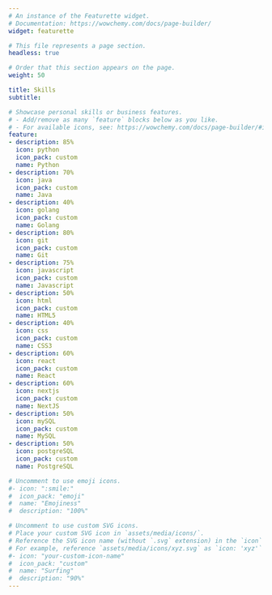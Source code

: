 ```yaml
---
# An instance of the Featurette widget.
# Documentation: https://wowchemy.com/docs/page-builder/
widget: featurette

# This file represents a page section.
headless: true

# Order that this section appears on the page.
weight: 50

title: Skills
subtitle:

# Showcase personal skills or business features.
# - Add/remove as many `feature` blocks below as you like.
# - For available icons, see: https://wowchemy.com/docs/page-builder/#icons
feature:
- description: 85%
  icon: python
  icon_pack: custom
  name: Python
- description: 70%
  icon: java
  icon_pack: custom
  name: Java
- description: 40%
  icon: golang
  icon_pack: custom
  name: Golang
- description: 80%
  icon: git
  icon_pack: custom
  name: Git
- description: 75%
  icon: javascript
  icon_pack: custom
  name: Javascript
- description: 50%
  icon: html
  icon_pack: custom
  name: HTML5
- description: 40%
  icon: css
  icon_pack: custom
  name: CSS3
- description: 60%
  icon: react
  icon_pack: custom
  name: React
- description: 60%
  icon: nextjs
  icon_pack: custom
  name: NextJS
- description: 50%
  icon: mySQL
  icon_pack: custom
  name: MySQL
- description: 50%
  icon: postgreSQL
  icon_pack: custom
  name: PostgreSQL

# Uncomment to use emoji icons.
#- icon: ":smile:"
#  icon_pack: "emoji"
#  name: "Emojiness"
#  description: "100%"  

# Uncomment to use custom SVG icons.
# Place your custom SVG icon in `assets/media/icons/`.
# Reference the SVG icon name (without `.svg` extension) in the `icon` field.
# For example, reference `assets/media/icons/xyz.svg` as `icon: 'xyz'`
#- icon: "your-custom-icon-name"
#  icon_pack: "custom"
#  name: "Surfing"
#  description: "90%"
---
```


